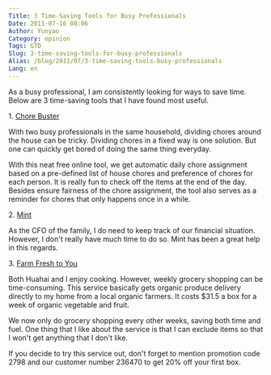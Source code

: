 ```yaml
---
Title: 3 Time-Saving Tools for Busy Professionals
Date: 2011-07-16 08:06
Author: Yunyao
Category: opinion
Tags: GTD
Slug: 3-time-saving-tools-for-busy-professionals
Alias: /blog/2011/07/3-time-saving-tools-busy-professionals
Lang: en
---
```


As a busy professional, I am consistently looking for ways to save time. Below are 3 time-saving tools that I have found most useful.

1\. [Chore Buster](http://www.chorebuster.net/)

With two busy professionals in the same household, dividing chores around the house can be tricky. Dividing chores in a fixed way is one solution. But one can quickly get bored of doing the same thing everyday.

With this neat free online tool, we get automatic daily chore assignment based on a pre-defined list of house chores and preference of chores for each person. It is really fun to check off the items at the end of the day. Besides ensure fairness of the chore assignment, the tool also serves as a reminder for chores that only happens once in a while.

2\. [Mint](https://www.mint.com/)

As the CFO of the family, I do need to keep track of our financial situation. However, I don't really have much time to do so. Mint has been a great help in this regards.

3\. [Farm Fresh to You](http://www.farmfreshtoyou.com)

Both Huahai and I enjoy cooking. However, weekly grocery shopping can be time-consuming. <span class="st">This service basically gets organic produce delivery directly to my home from a local organic farmers. It costs $31.5 a box for a week of organic vegetable and fruit. </span>

<span class="st">We now only do grocery shopping every other weeks, saving both time and fuel. One thing that I like about the service is that I can exclude items so that I won't get anything that I don't like. </span>

<span class="st">If you decide to try this service out, don't forget to mention promotion code </span><span class="st">2798 and </span><span class="st">our customer number </span>236470 to get 20% off your first box.
